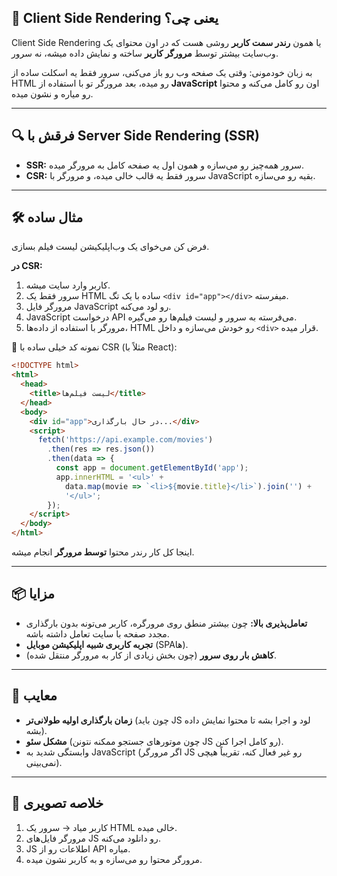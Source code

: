 ## 🎯 Client Side Rendering یعنی چی؟

Client Side Rendering یا همون **رندر سمت کاربر** روشی هست که در اون محتوای یک وب‌سایت بیشتر توسط **مرورگر کاربر** ساخته و نمایش داده میشه، نه سرور.

به زبان خودمونی:
وقتی یک صفحه وب رو باز می‌کنی، سرور فقط یه اسکلت ساده از HTML رو میده، بعد مرورگر تو با استفاده از **JavaScript** اون رو کامل می‌کنه و محتوا رو میاره و نشون میده.

---

## 🔍 فرقش با Server Side Rendering (SSR)

* **SSR:** سرور همه‌چیز رو می‌سازه و همون اول یه صفحه کامل به مرورگر میده.
* **CSR:** سرور فقط یه قالب خالی میده، و مرورگر با JavaScript بقیه رو می‌سازه.

---

## 🛠 مثال ساده

فرض کن می‌خوای یک وب‌اپلیکیشن لیست فیلم بسازی.

**در CSR:**

1. کاربر وارد سایت میشه.
2. سرور فقط یک HTML ساده با یک تگ `<div id="app"></div>` میفرسته.
3. مرورگر فایل JavaScript رو لود می‌کنه.
4. JavaScript درخواست API می‌فرسته به سرور و لیست فیلم‌ها رو می‌گیره.
5. مرورگر با استفاده از داده‌ها، HTML رو خودش می‌سازه و داخل `<div>` قرار میده.

📄 نمونه کد خیلی ساده با CSR (مثلاً با React):

```html
<!DOCTYPE html>
<html>
  <head>
    <title>لیست فیلم‌ها</title>
  </head>
  <body>
    <div id="app">در حال بارگذاری...</div>
    <script>
      fetch('https://api.example.com/movies')
        .then(res => res.json())
        .then(data => {
          const app = document.getElementById('app');
          app.innerHTML = '<ul>' +
            data.map(movie => `<li>${movie.title}</li>`).join('') +
            '</ul>';
        });
    </script>
  </body>
</html>
```

اینجا کل کار رندر محتوا **توسط مرورگر** انجام میشه.

---

## 📦 مزایا

* **تعامل‌پذیری بالا:** چون بیشتر منطق روی مرورگره، کاربر می‌تونه بدون بارگذاری مجدد صفحه با سایت تعامل داشته باشه.
* **تجربه کاربری شبیه اپلیکیشن موبایل** (SPA‌ها).
* **کاهش بار روی سرور** (چون بخش زیادی از کار به مرورگر منتقل شده).

---

## 🚨 معایب

* **زمان بارگذاری اولیه طولانی‌تر** (چون باید JS لود و اجرا بشه تا محتوا نمایش داده بشه).
* **مشکل سئو** (چون موتورهای جستجو ممکنه نتونن JS رو کامل اجرا کنن).
* وابستگی شدید به JavaScript (اگر مرورگر JS رو غیر فعال کنه، تقریباً هیچی نمی‌بینی).

---

## 📌 خلاصه تصویری

1. کاربر میاد → سرور یک HTML خالی میده.
2. مرورگر فایل‌های JS رو دانلود می‌کنه.
3. JS اطلاعات رو از API میاره.
4. مرورگر محتوا رو می‌سازه و به کاربر نشون میده.